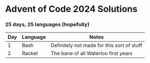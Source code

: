 # Advent of Code 2024 Solutions

### 25 days, 25 languages (hopefully)

| Day | Language | Notes                                                                   |
|-----|----------|-------------------------------------------------------------------------|
| 1   | Bash     | Definitely not made for this sort of stuff                              |
| 2   | Racket   | The bane of all Waterloo first years                                    |
